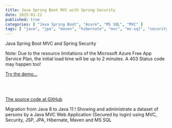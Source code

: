 ```yaml
---
title: Java Spring Boot MVC with Spring Security
date: 2025-01-22
published: true
categories: [ "Java Spring Boot", "Azure", "MS SQL", "MVC" ]
tags: [ "java", "jpa", "maven", "hibernate", "mvc", "ms-sql", "security", "azure", "mvc" ]
---
```


Java Spring Boot MVC and Spring Security

<p>Note: Due to the resource limitations of the Microsoft Azure Free App Service Plan, the initial load time will be up to 2 minutes. A 403 Status code may happen too!</p>

<a href="https://pso-mvc-secure.azurewebsites.net" target="_blank" title="Java Spring Boot Security">Try the demo...</a>
 
<br /><br />

<a href="https://github.com/persteenolsen/springboot-mvc-security" target="_blank">The source code at GitHub</a>

Migration from Java 8 to Java 11 ! Showing and administrate a dataset of persons by a Java MVC Web Application (Secured by login) using MVC, Security, JSP, JPA, Hibernate, Maven and MS SQL





